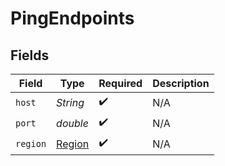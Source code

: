 # PingEndpoints


## Fields

| Field                                   | Type                                    | Required                                | Description                             |
| --------------------------------------- | --------------------------------------- | --------------------------------------- | --------------------------------------- |
| `host`                                  | *String*                                | :heavy_check_mark:                      | N/A                                     |
| `port`                                  | *double*                                | :heavy_check_mark:                      | N/A                                     |
| `region`                                | [Region](../../models/shared/Region.md) | :heavy_check_mark:                      | N/A                                     |